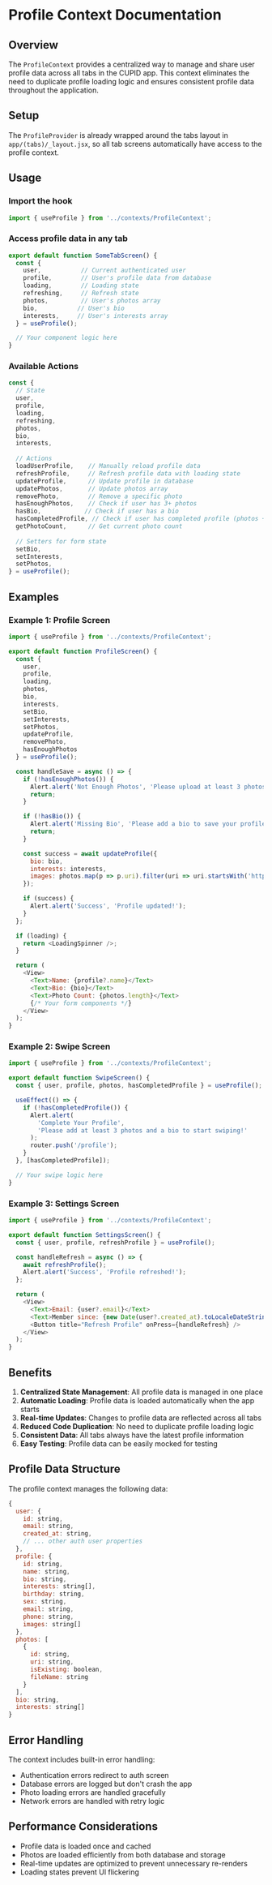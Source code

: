 # Profile Context Documentation

## Overview

The `ProfileContext` provides a centralized way to manage and share user profile data across all tabs in the CUPID app. This context eliminates the need to duplicate profile loading logic and ensures consistent profile data throughout the application.

## Setup

The `ProfileProvider` is already wrapped around the tabs layout in `app/(tabs)/_layout.jsx`, so all tab screens automatically have access to the profile context.

## Usage

### Import the hook

```javascript
import { useProfile } from '../contexts/ProfileContext';
```

### Access profile data in any tab

```javascript
export default function SomeTabScreen() {
  const { 
    user,           // Current authenticated user
    profile,        // User's profile data from database
    loading,        // Loading state
    refreshing,     // Refresh state
    photos,         // User's photos array
    bio,           // User's bio
    interests,     // User's interests array
  } = useProfile();

  // Your component logic here
}
```

### Available Actions

```javascript
const {
  // State
  user,
  profile,
  loading,
  refreshing,
  photos,
  bio,
  interests,
  
  // Actions
  loadUserProfile,    // Manually reload profile data
  refreshProfile,     // Refresh profile data with loading state
  updateProfile,      // Update profile in database
  updatePhotos,       // Update photos array
  removePhoto,        // Remove a specific photo
  hasEnoughPhotos,    // Check if user has 3+ photos
  hasBio,            // Check if user has a bio
  hasCompletedProfile, // Check if user has completed profile (photos + bio)
  getPhotoCount,      // Get current photo count
  
  // Setters for form state
  setBio,
  setInterests,
  setPhotos,
} = useProfile();
```

## Examples

### Example 1: Profile Screen

```javascript
import { useProfile } from '../contexts/ProfileContext';

export default function ProfileScreen() {
  const { 
    user, 
    profile, 
    loading, 
    photos, 
    bio, 
    interests, 
    setBio, 
    setInterests, 
    setPhotos,
    updateProfile,
    removePhoto,
    hasEnoughPhotos
  } = useProfile();

  const handleSave = async () => {
    if (!hasEnoughPhotos()) {
      Alert.alert('Not Enough Photos', 'Please upload at least 3 photos.');
      return;
    }

    if (!hasBio()) {
      Alert.alert('Missing Bio', 'Please add a bio to save your profile.');
      return;
    }

    const success = await updateProfile({
      bio: bio,
      interests: interests,
      images: photos.map(p => p.uri).filter(uri => uri.startsWith('http'))
    });

    if (success) {
      Alert.alert('Success', 'Profile updated!');
    }
  };

  if (loading) {
    return <LoadingSpinner />;
  }

  return (
    <View>
      <Text>Name: {profile?.name}</Text>
      <Text>Bio: {bio}</Text>
      <Text>Photo Count: {photos.length}</Text>
      {/* Your form components */}
    </View>
  );
}
```

### Example 2: Swipe Screen

```javascript
import { useProfile } from '../contexts/ProfileContext';

export default function SwipeScreen() {
  const { user, profile, photos, hasCompletedProfile } = useProfile();

  useEffect(() => {
    if (!hasCompletedProfile()) {
      Alert.alert(
        'Complete Your Profile', 
        'Please add at least 3 photos and a bio to start swiping!'
      );
      router.push('/profile');
    }
  }, [hasCompletedProfile]);

  // Your swipe logic here
}
```

### Example 3: Settings Screen

```javascript
import { useProfile } from '../contexts/ProfileContext';

export default function SettingsScreen() {
  const { user, profile, refreshProfile } = useProfile();

  const handleRefresh = async () => {
    await refreshProfile();
    Alert.alert('Success', 'Profile refreshed!');
  };

  return (
    <View>
      <Text>Email: {user?.email}</Text>
      <Text>Member since: {new Date(user?.created_at).toLocaleDateString()}</Text>
      <Button title="Refresh Profile" onPress={handleRefresh} />
    </View>
  );
}
```

## Benefits

1. **Centralized State Management**: All profile data is managed in one place
2. **Automatic Loading**: Profile data is loaded automatically when the app starts
3. **Real-time Updates**: Changes to profile data are reflected across all tabs
4. **Reduced Code Duplication**: No need to duplicate profile loading logic
5. **Consistent Data**: All tabs always have the latest profile information
6. **Easy Testing**: Profile data can be easily mocked for testing

## Profile Data Structure

The profile context manages the following data:

```javascript
{
  user: {
    id: string,
    email: string,
    created_at: string,
    // ... other auth user properties
  },
  profile: {
    id: string,
    name: string,
    bio: string,
    interests: string[],
    birthday: string,
    sex: string,
    email: string,
    phone: string,
    images: string[]
  },
  photos: [
    {
      id: string,
      uri: string,
      isExisting: boolean,
      fileName: string
    }
  ],
  bio: string,
  interests: string[]
}
```

## Error Handling

The context includes built-in error handling:

- Authentication errors redirect to auth screen
- Database errors are logged but don't crash the app
- Photo loading errors are handled gracefully
- Network errors are handled with retry logic

## Performance Considerations

- Profile data is loaded once and cached
- Photos are loaded efficiently from both database and storage
- Real-time updates are optimized to prevent unnecessary re-renders
- Loading states prevent UI flickering 